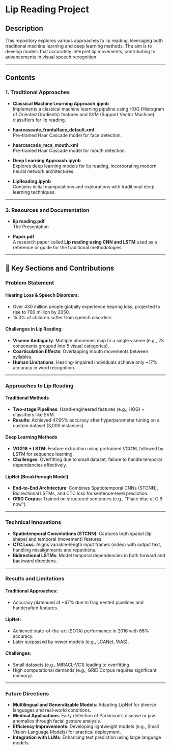 # Lip Reading Project

## Description
This repository explores various approaches to lip reading, leveraging both traditional machine learning and deep learning methods. The aim is to develop models that accurately interpret lip movements, contributing to advancements in visual speech recognition.

---

## Contents
### **1. Traditional Approaches**

- **Classical Machine Learning Approach.ipynb**  
  Implements a classical machine learning pipeline using HOG (Histogram of Oriented Gradients) features and SVM (Support Vector Machine) classifiers for lip reading.

- **haarcascade_frontalface_default.xml**  
  Pre-trained Haar Cascade model for face detection.

- **haarcascade_mcs_mouth.xml**  
  Pre-trained Haar Cascade model for mouth detection.

- **Deep Learning Approach.ipynb**  
  Explores deep learning models for lip reading, incorporating modern neural network architectures.

- **LipReading.ipynb**  
  Contains initial manipulations and explorations with traditional deep learning techniques.

---

### **3. Resources and Documentation**

- **lip reading.pdf**  
  The Presentation

- **Paper.pdf**  
  A research paper called **Lip reading using CNN and LSTM** used as a reference or guide for the traditional methodologies.

---

## 🚀 **Key Sections and Contributions**  

### **Problem Statement**  
#### **Hearing Loss & Speech Disorders**:  
- Over 430 million people globally experience hearing loss, projected to rise to 700 million by 2050.  
- 15.3% of children suffer from speech disorders.  

#### **Challenges in Lip Reading**:  
- **Viseme Ambiguity**: Multiple phonemes map to a single viseme (e.g., 23 consonants grouped into 5 visual categories).  
- **Coarticulation Effects**: Overlapping mouth movements between syllables.  
- **Human Limitations**: Hearing-impaired individuals achieve only ~17% accuracy in word recognition.

---

### **Approaches to Lip Reading**

#### **Traditional Methods**  
- **Two-stage Pipelines**: Hand-engineered features (e.g., HOG) + classifiers like SVM.  
- **Results**: Achieved 47.65% accuracy after hyperparameter tuning on a custom dataset (3,000 instances).  

#### **Deep Learning Methods**  
- **VGG16 + LSTM**: Feature extraction using pretrained VGG16, followed by LSTM for sequence learning.  
- **Challenges**: Overfitting due to small dataset, failure to handle temporal dependencies effectively.

#### **LipNet (Breakthrough Model)**  
- **End-to-End Architecture**: Combines Spatiotemporal CNNs (STCNN), Bidirectional LSTMs, and CTC loss for sentence-level prediction.  
- **GRID Corpus**: Trained on structured sentences (e.g., "Place blue at C 9 now").  

---

### **Technical Innovations**

- **Spatiotemporal Convolutions (STCNN)**: Captures both spatial (lip shape) and temporal (movement) features.  
- **CTC Loss**: Aligns variable-length input frames (video) with output text, handling misalignments and repetitions.  
- **Bidirectional LSTMs**: Model temporal dependencies in both forward and backward directions.

---

### **Results and Limitations**  

#### **Traditional Approaches**:  
- Accuracy plateaued at ~47% due to fragmented pipelines and handcrafted features.  

#### **LipNet**:  
- Achieved state-of-the-art (SOTA) performance in 2016 with 86% accuracy.  
- Later surpassed by newer models (e.g., LCANet, WAS).

#### **Challenges**:  
- Small datasets (e.g., MIRACL-VC1) leading to overfitting.  
- High computational demands (e.g., GRID Corpus requires significant memory).

---

### **Future Directions**  

- **Multilingual and Generalizable Models**: Adapting LipNet for diverse languages and real-world conditions.  
- **Medical Applications**: Early detection of Parkinson’s disease or jaw anomalies through facial gesture analysis.  
- **Efficiency Improvements**: Developing lightweight models (e.g., Small Vision-Language Models) for practical deployment.  
- **Integration with LLMs**: Enhancing text prediction using large language models.
